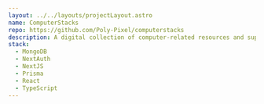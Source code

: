 ```yaml
---
layout: ../../layouts/projectLayout.astro
name: ComputerStacks
repo: https://github.com/Poly-Pixel/computerstacks
description: A digital collection of computer-related resources and support
stack:
  - MongoDB
  - NextAuth
  - NextJS
  - Prisma
  - React
  - TypeScript
---
```


<!--add additonal information about ComputerStacks-->
